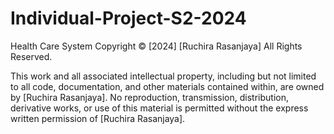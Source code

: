 # Individual-Project-S2-2024
Health Care System
Copyright © [2024] [Ruchira Rasanjaya]
All Rights Reserved.

This work and all associated intellectual property, including but not limited to all code, documentation, and other materials contained within, are owned by [Ruchira Rasanjaya]. No reproduction, transmission, distribution, derivative works, or use of this material is permitted without the express written permission of [Ruchira Rasanjaya].
